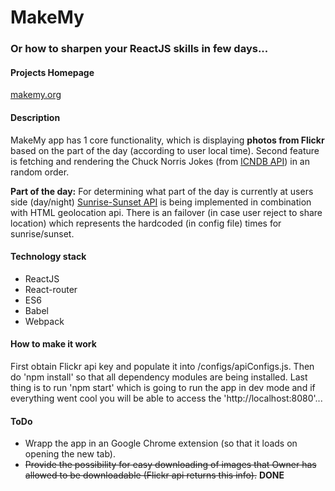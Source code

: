 # MakeMy
### Or how to sharpen your ReactJS skills in few days...

#### Projects Homepage

[makemy.org](http://makemy.org/)

#### Description

MakeMy app has 1 core functionality, which is displaying **photos from Flickr** based on the part of the day (according to user local time).
Second feature is fetching and rendering the Chuck Norris Jokes (from [ICNDB API](http://www.icndb.com/api/)) in an random order.

**Part of the day:**
For determining what part of the day is currently at users side (day/night) [Sunrise-Sunset API](http://sunrise-sunset.org/api) is being implemented in combination with HTML geolocation api.
There is an failover (in case user reject to share location) which represents the hardcoded (in config file) times for sunrise/sunset.

#### Technology stack

- ReactJS
- React-router
- ES6
- Babel
- Webpack

#### How to make it work

First obtain Flickr api key and populate it into /configs/apiConfigs.js. Then do 'npm install' so that all dependency modules are being installed. Last thing is to run 'npm start' which is going to run the app in dev mode and if everything went cool you will be able to access the 'http://localhost:8080'...

#### ToDo

- Wrapp the app in an Google Chrome extension (so that it loads on opening the new tab).
- ~~Provide the possibility for easy downloading of images that Owner has allowed to be downloadable (Flickr api returns this info).~~ **DONE**
